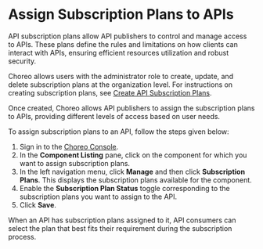 # Assign Subscription Plans to APIs

API subscription plans allow API publishers to control and manage access to APIs. These plans define the rules and limitations on how clients can interact with APIs, ensuring efficient resources utilization and robust security.

Choreo allows users with the administrator role to create, update, and delete subscription plans at the organization level. For instructions on creating subscription plans, see [Create API Subscription Plans](../../administer/create-api-subscription-plans.md).

Once created, Choreo allows API publishers to assign the subscription plans to APIs, providing different levels of access based on user needs.

To assign subscription plans to an API, follow the steps given below: 

1. Sign in to the [Choreo Console](https://console.choreo.dev/).
2. In the **Component Listing** pane, click on the component for which you want to assign subscription plans.
3. In the left navigation menu, click **Manage** and then click **Subscription Plans**. This displays the subscription plans available for the component.
4. Enable the **Subscription Plan Status** toggle corresponding to the subscription plans you want to assign to the API.
5. Click **Save**.

When an API has subscription plans assigned to it, API consumers can select the plan that best fits their requirement during the subscription process.
